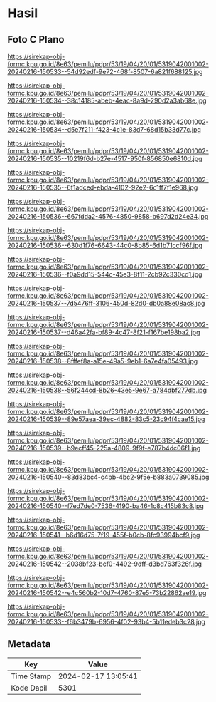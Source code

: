 # Hasil

## Foto C Plano

https://sirekap-obj-formc.kpu.go.id/8e63/pemilu/pdpr/53/19/04/20/01/5319042001002-20240216-150533--54d92edf-9e72-468f-8507-6a821f688125.jpg

https://sirekap-obj-formc.kpu.go.id/8e63/pemilu/pdpr/53/19/04/20/01/5319042001002-20240216-150534--38c14185-abeb-4eac-8a9d-290d2a3ab68e.jpg

https://sirekap-obj-formc.kpu.go.id/8e63/pemilu/pdpr/53/19/04/20/01/5319042001002-20240216-150534--d5e7f211-f423-4c1e-83d7-68d15b33d77c.jpg

https://sirekap-obj-formc.kpu.go.id/8e63/pemilu/pdpr/53/19/04/20/01/5319042001002-20240216-150535--10219f6d-b27e-4517-950f-856850e6810d.jpg

https://sirekap-obj-formc.kpu.go.id/8e63/pemilu/pdpr/53/19/04/20/01/5319042001002-20240216-150535--6f1adced-ebda-4102-92e2-6c1ff7f1e968.jpg

https://sirekap-obj-formc.kpu.go.id/8e63/pemilu/pdpr/53/19/04/20/01/5319042001002-20240216-150536--667fdda2-4576-4850-9858-b697d2d24e34.jpg

https://sirekap-obj-formc.kpu.go.id/8e63/pemilu/pdpr/53/19/04/20/01/5319042001002-20240216-150536--630d1f76-6643-44c0-8b85-6d1b71ccf96f.jpg

https://sirekap-obj-formc.kpu.go.id/8e63/pemilu/pdpr/53/19/04/20/01/5319042001002-20240216-150536--f0a9dd15-544c-45e3-8f11-2cb92c330cd1.jpg

https://sirekap-obj-formc.kpu.go.id/8e63/pemilu/pdpr/53/19/04/20/01/5319042001002-20240216-150537--7d5476ff-3106-450d-82d0-db0a88e08ac8.jpg

https://sirekap-obj-formc.kpu.go.id/8e63/pemilu/pdpr/53/19/04/20/01/5319042001002-20240216-150537--d46a42fa-bf89-4c47-8f21-f167be198ba2.jpg

https://sirekap-obj-formc.kpu.go.id/8e63/pemilu/pdpr/53/19/04/20/01/5319042001002-20240216-150538--8fffef8a-a15e-49a5-9eb1-6a7e4fa05493.jpg

https://sirekap-obj-formc.kpu.go.id/8e63/pemilu/pdpr/53/19/04/20/01/5319042001002-20240216-150538--56f244cd-8b26-43e5-9e67-a784dbf277db.jpg

https://sirekap-obj-formc.kpu.go.id/8e63/pemilu/pdpr/53/19/04/20/01/5319042001002-20240216-150539--89e57aea-39ec-4882-83c5-23c94f4cae15.jpg

https://sirekap-obj-formc.kpu.go.id/8e63/pemilu/pdpr/53/19/04/20/01/5319042001002-20240216-150539--b9ecff45-225a-4809-9f9f-e787b4dc06f1.jpg

https://sirekap-obj-formc.kpu.go.id/8e63/pemilu/pdpr/53/19/04/20/01/5319042001002-20240216-150540--83d83bc4-c4bb-4bc2-9f5e-b883a0739085.jpg

https://sirekap-obj-formc.kpu.go.id/8e63/pemilu/pdpr/53/19/04/20/01/5319042001002-20240216-150540--f7ed7de0-7536-4190-ba46-1c8c415b83c8.jpg

https://sirekap-obj-formc.kpu.go.id/8e63/pemilu/pdpr/53/19/04/20/01/5319042001002-20240216-150541--b6d16d75-7f19-455f-b0cb-8fc93994bcf9.jpg

https://sirekap-obj-formc.kpu.go.id/8e63/pemilu/pdpr/53/19/04/20/01/5319042001002-20240216-150542--2038bf23-bcf0-4492-9dff-d3bd763f326f.jpg

https://sirekap-obj-formc.kpu.go.id/8e63/pemilu/pdpr/53/19/04/20/01/5319042001002-20240216-150542--e4c560b2-10d7-4760-87e5-73b22862ae19.jpg

https://sirekap-obj-formc.kpu.go.id/8e63/pemilu/pdpr/53/19/04/20/01/5319042001002-20240216-150533--f6b3479b-6956-4f02-93b4-5b11edeb3c28.jpg


## Metadata

| Key        | Value               |
| ---------- | ------------------- |
| Time Stamp | 2024-02-17 13:05:41 |
| Kode Dapil | 5301                |



